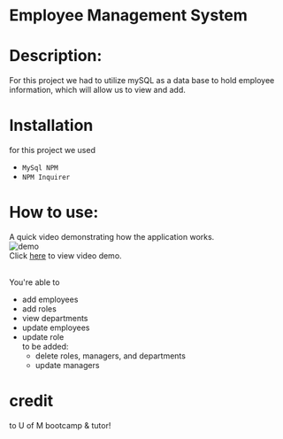 # Employee Management System


# Description: 
For this project we had to utilize mySQL as a data base to hold employee information, which will allow us to view and add. 

# Installation 
for this project we used 
* <code>MySql NPM</code> 
* <code>NPM Inquirer</code>


# How to use: 
  A quick video demonstrating how the application works. <br>
  ![demo](https://github.com/chavelyo3/EmployeeManagementSystem/blob/main/Assets/employmentManagment.gif?raw=true)<br>
  Click [here](https://drive.google.com/file/d/1DwEFGDAvHsgxlr3C3KbRNiLXkMUy7gTH/view) to view video demo. <br>

<br>
You're able to <br>

* add employees 
* add roles 
* view departments
* update employees 
* update role
  <br>
  to be added: <br>
  * delete roles, managers, and departments
  * update managers 


# credit 
to U of M bootcamp & tutor! 